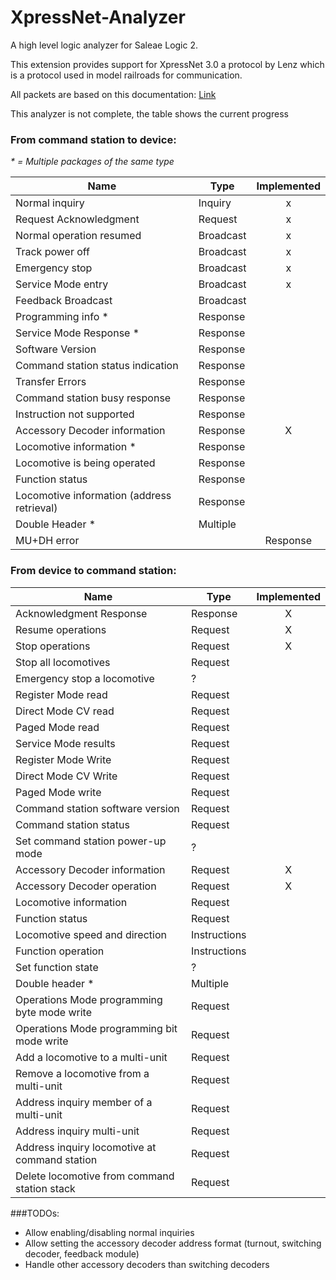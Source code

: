   # XpressNet-Analyzer

A high level logic analyzer for Saleae Logic 2.

This extension provides support for XpressNet 3.0 a protocol by Lenz which is a protocol used in model railroads for communication.

All packets are based on this documentation: [Link](https://wiki.rocrail.net/lib/exe/fetch.php?media=xpressnet:xpressnet-v2.pdf)

This analyzer is not complete, the table shows the current progress


### From command station to device:
_* = Multiple packages of the same type_

|Name|Type|Implemented|
|----|----|:---------:|
|Normal inquiry|Inquiry|x|
|Request Acknowledgment|Request|x|
|Normal operation resumed|Broadcast|x|
|Track power off|Broadcast|x|
|Emergency stop|Broadcast|x|
|Service Mode entry|Broadcast|x|
|Feedback Broadcast|Broadcast||
|Programming info *|Response||
|Service Mode Response *|Response||
|Software Version|Response||
|Command station status indication|Response||
|Transfer Errors|Response||
|Command station busy response|Response||
|Instruction not supported|Response||
|Accessory Decoder information|Response|X|
|Locomotive information *|Response||
|Locomotive is being operated|Response||
|Function status|Response||
|Locomotive information (address retrieval)|Response||
|Double Header *|Multiple||
|MU+DH error||Response||



### From device to command station:
|Name|Type|Implemented|
|----|----|:---------:|
|Acknowledgment Response|Response|X|
|Resume operations|Request|X|
|Stop operations|Request|X|
|Stop all locomotives|Request||
|Emergency stop a locomotive|?||
|Register Mode read|Request||
|Direct Mode CV read|Request||
|Paged Mode read|Request||
|Service Mode results|Request||
|Register Mode Write|Request||
|Direct Mode CV Write|Request||
|Paged Mode write|Request||
|Command station software version|Request||
|Command station status|Request||
|Set command station power-up mode|?||
|Accessory Decoder information|Request|X|
|Accessory Decoder operation|Request|X|
|Locomotive information|Request||
|Function status|Request||
|Locomotive speed and direction|Instructions||
|Function operation|Instructions||
|Set function state|?||
|Double header *|Multiple||
|Operations Mode programming byte mode write|Request||
|Operations Mode programming bit mode write|Request||
|Add a locomotive to a multi-unit|Request||
|Remove a locomotive from a multi-unit|Request||
|Address inquiry member of a multi-unit|Request||
|Address inquiry multi-unit|Request||
|Address inquiry locomotive at command station|Request||
|Delete locomotive from command station stack|Request||

###TODOs:
 - Allow enabling/disabling normal inquiries
 - Allow setting the accessory decoder address format (turnout, switching decoder, feedback module)
 - Handle other accessory decoders than switching decoders


